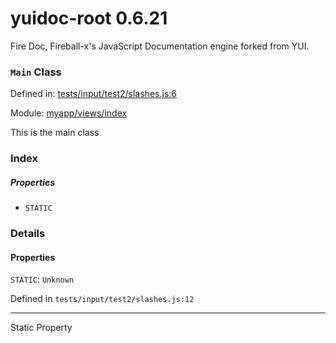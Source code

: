 
# yuidoc-root 0.6.21

Fire Doc, Fireball-x&#x27;s JavaScript Documentation engine forked from YUI.

### `Main` Class


Defined in: [tests/input/test2/slashes.js:6](../files/tests/input/test2/slashes.js.js)

Module: [myapp/views/index](../modules/myapp/views/index.md)




This is the main class

### Index

##### Properties

  - `STATIC`







### Details


#### Properties


`STATIC`: `Unknown`

Defined in `tests/input/test2/slashes.js:12`



---------------------

Static Property







